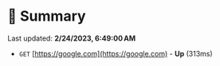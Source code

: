 # 📖 Summary
Last updated: **2/24/2023, 6:49:00 AM**

- `GET` [https://google.com](https://google.com) - **Up** (313ms)
